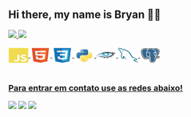 ## Hi there, my name is Bryan 🧑‍💻
<div>
   <a href="https://github.com/Bryanow">
   <img height="180em" src="https://github-readme-stats.vercel.app/api?username=Bryanow&show_icons=true&include_all_commits=true&theme=tokyonight&count_private=true"/>
   <img height="180em" src="https://github-readme-stats.vercel.app/api/top-langs/?username=Bryanow&layout=compact&langs_count=6&theme=tokyonight"/>
</div>
    
<div style="display: inline_block"><br>
  <img align="center" alt="Js" height="30" width="40" src="https://raw.githubusercontent.com/devicons/devicon/master/icons/javascript/javascript-plain.svg">
  <img align="center" alt="HTML" height="30" width="40" src="https://raw.githubusercontent.com/devicons/devicon/master/icons/html5/html5-original.svg">
  <img align="center" alt="CSS" height="30" width="40" src="https://raw.githubusercontent.com/devicons/devicon/master/icons/css3/css3-original.svg">
  <img align="center" alt="CSS" height="30" width="40" src="https://github.com/devicons/devicon/blob/master/icons/python/python-original.svg">
   <img align="center" alt="CSS" height="30" width="40" src="https://github.com/devicons/devicon/blob/master/icons/cassandra/cassandra-original.svg">
   <img align="center" alt="CSS" height="30" width="40"
      src="https://github.com/devicons/devicon/blob/master/icons/mysql/mysql-original.svg">
   <img align="center" alt="CSS" height="30" width="40" src="https://github.com/devicons/devicon/blob/master/icons/postgresql/postgresql-original.svg">
</div>
<br>
 
### Para entrar em contato use as redes abaixo!
 
<div> 
  <a href="https://www.instagram.com/bryanricardoo/" target="_blank"><img src="https://img.shields.io/badge/-Instagram-%23E4405F?style=for-the-badge&logo=instagram&logoColor=white" target="_blank"></a>
<a href = "mailto:bryan.ricardo7@gmail.com"><img src="https://img.shields.io/badge/-Gmail-%23333?style=for-the-badge&logo=gmail&logoColor=white"></a>
  <a href="https://www.linkedin.com/in/bryan-ricardo-2476551a1/" target="_blank"><img src="https://img.shields.io/badge/-LinkedIn-%230077B5?style=for-the-badge&logo=linkedin&logoColor=white" target="_blank"></a>
</div>

